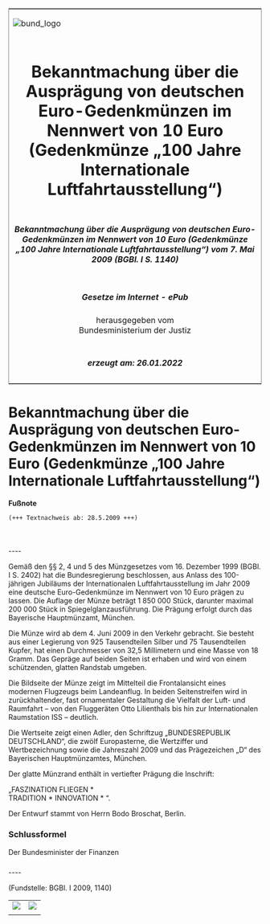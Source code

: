 <span id="DECKBLATT.html"></span>

<table border="0" frame="border" width="100%">

<tr valign="top">

<td align="left">

![bund\_logo](BfJ_2021_Web_de_de.gif)

</td>

<td align="right">

 

</td>

</tr>

<tr align="center" valign="middle">

<td colspan="2">

# Bekanntmachung über die Ausprägung von deutschen Euro-Gedenkmünzen im Nennwert von 10 Euro (Gedenkmünze „100 Jahre Internationale Luftfahrtausstellung“)

</td>

</tr>

<tr align="center" valign="middle">

<td colspan="2">

##### Bekanntmachung über die Ausprägung von deutschen Euro-Gedenkmünzen im Nennwert von 10 Euro (Gedenkmünze „100 Jahre Internationale Luftfahrtausstellung“) vom 7. Mai 2009 (BGBl. I S. 1140)

</td>

</tr>

<tr align="center" valign="middle">

<td colspan="2">

  
  

##### Gesetze im Internet - ePub  
  
herausgegeben vom  
Bundesministerium der Justiz

</td>

</tr>

<tr align="center" valign="bottom">

<td colspan="2">

  
  

##### erzeugt am: 26.01.2022

</td>

</tr>

</table>

<span id="BJNR114000009.html"></span>

# Bekanntmachung über die Ausprägung von deutschen Euro-Gedenkmünzen im Nennwert von 10 Euro (Gedenkmünze „100 Jahre Internationale Luftfahrtausstellung“)

<div>

  
**Fußnote**

<div class="jnhtml">

<div>

<div class="jurAbsatz">

  

``` 
(+++ Textnachweis ab: 28.5.2009 +++)

 
```

</div>

</div>

</div>

</div>

<span id="BJNR114000009BJNE000100000.html"></span>

###   
\----

<div>

<div class="jnhtml">

<div>

<div class="jurAbsatz">

Gemäß den §§ 2, 4 und 5 des Münzgesetzes vom 16. Dezember 1999 (BGBl. I
S. 2402) hat die Bundesregierung beschlossen, aus Anlass des
100-jährigen Jubiläums der Internationalen Luftfahrtausstellung im Jahr
2009 eine deutsche Euro-Gedenkmünze im Nennwert von 10 Euro prägen zu
lassen. Die Auflage der Münze beträgt 1 850 000 Stück, darunter maximal
<span style="white-space: nowrap">200 000</span> Stück in
Spiegelglanzausführung. Die Prägung erfolgt durch das Bayerische
Hauptmünzamt, München.

</div>

<div class="jurAbsatz">

Die Münze wird ab dem 4. Juni 2009 in den Verkehr gebracht. Sie besteht
aus einer Legierung von 925 Tausendteilen Silber und 75 Tausendteilen
Kupfer, hat einen Durchmesser von 32,5 Millimetern und eine Masse von 18
Gramm. Das Gepräge auf beiden Seiten ist erhaben und wird von einem
schützenden, glatten Randstab umgeben.

</div>

<div class="jurAbsatz">

Die Bildseite der Münze zeigt im Mittelteil die Frontalansicht eines
modernen Flugzeugs beim Landeanflug. In beiden Seitenstreifen wird in
zurückhaltender, fast ornamentaler Gestaltung die Vielfalt der Luft- und
Raumfahrt – von den Fluggeräten Otto Lilienthals bis hin zur
Internationalen Raumstation ISS – deutlich.

</div>

<div class="jurAbsatz">

Die Wertseite zeigt einen Adler, den Schriftzug „BUNDESREPUBLIK
DEUTSCHLAND“, die zwölf Europasterne, die Wertziffer und Wertbezeichnung
sowie die Jahreszahl 2009 und das Prägezeichen „D“ des Bayerischen
Hauptmünzamtes, München.

</div>

<div class="jurAbsatz">

Der glatte Münzrand enthält in vertiefter Prägung die Inschrift:

</div>

<div class="jurAbsatz">

„FASZINATION FLIEGEN \*  
TRADITION \* INNOVATION \* “.

</div>

<div class="jurAbsatz">

Der Entwurf stammt von Herrn Bodo Broschat, Berlin.

</div>

</div>

</div>

</div>

<span id="BJNR114000009BJNE000200000.html"></span>

### Schlussformel  

<div>

<div class="jnhtml">

<div>

<div class="jurAbsatz">

<span class="SP">Der Bundesminister der Finanzen</span>

</div>

</div>

</div>

</div>

<span id="BJNR114000009BJNE000300000.html"></span>

###   
\----

<div>

<div class="jnhtml">

<div>

<div class="kommentar_Fundstelle">

(Fundstelle: BGBl. I 2009, 1140)

</div>

  

|                                   |                                   |
| :-------------------------------- | :-------------------------------- |
| ![](bgbl1_2009_j1140-1_0010.jpeg) | ![](bgbl1_2009_j1140-1_0020.jpeg) |
|                                   |                                   |

</div>

</div>

</div>
